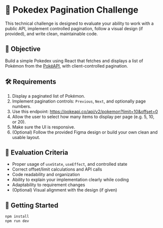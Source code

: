 # 🧩 Pokedex Pagination Challenge

This technical challenge is designed to evaluate your ability to work with a public API, implement controlled pagination, follow a visual design (if provided), and write clean, maintainable code.

## 🎯 Objective

Build a simple Pokedex using React that fetches and displays a list of Pokémon from the [PokéAPI](https://pokeapi.co/), with client-controlled pagination.

## 🛠️ Requirements

1. Display a paginated list of Pokémon.
2. Implement pagination controls: `Previous`, `Next`, and optionally page numbers.
3. Use this endpoint:  https://pokeapi.co/api/v2/pokemon?limit=10&offset=0
4. Allow the user to select how many items to display per page (e.g. 5, 10, or 20).
5. Make sure the UI is responsive.
6. (Optional) Follow the provided Figma design or build your own clean and usable layout.

## 💬 Evaluation Criteria

- Proper usage of `useState`, `useEffect`, and controlled state
- Correct offset/limit calculations and API calls
- Code readability and organization
- Ability to explain your implementation clearly while coding
- Adaptability to requirement changes
- (Optional) Visual alignment with the design (if given)

## 🚀 Getting Started

```bash
npm install
npm run dev
